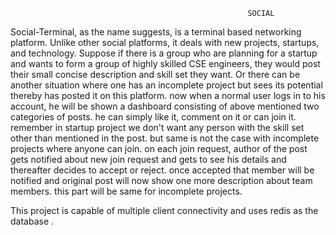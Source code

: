 
                                                         SOCIAL 

Social-Terminal, as the name suggests, is a terminal based networking platform. Unlike other social platforms, it deals with new projects, startups, and technology. Suppose if there is a group who are planning for a startup and wants to form a group of highly skilled CSE engineers, they would post their small concise description and skill set they want. Or there can be another situation where one has an incomplete project but sees its potential thereby has posted it on this platform. now when a normal user logs in to his account, he will be shown a dashboard consisting of above mentioned two categories of posts. he can simply like it, comment on it or can join it. remember in startup project we don't want any person with the skill set other than mentioned in the post. but same is not the case with incomplete projects where anyone can join. on each join request, author of the post gets notified about new join request and gets to see his details and thereafter decides to accept or reject. once accepted that member will be notified and original post will now show one more description about team members. this part will be same for incomplete projects.

This project is capable of multiple client connectivity and uses redis as the database .
